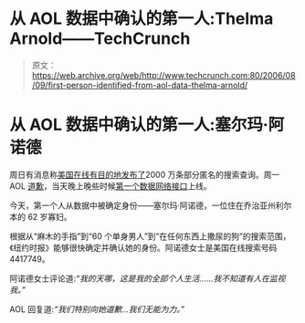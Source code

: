 # 从 AOL 数据中确认的第一人:Thelma Arnold——TechCrunch

> 原文：<https://web.archive.org/web/http://www.techcrunch.com:80/2006/08/09/first-person-identified-from-aol-data-thelma-arnold/>

# 从 AOL 数据中确认的第一人:塞尔玛·阿诺德

 [](https://web.archive.org/web/20220520045419/http://aol.com/) 周日有消息称[美国在线有目的地发布了](https://web.archive.org/web/20220520045419/http://www.beta.techcrunch.com/2006/08/06/aol-proudly-releases-massive-amounts-of-user-search-data/)2000 万条部分匿名的搜索查询。周一 AOL [道歉](https://web.archive.org/web/20220520045419/http://www.beta.techcrunch.com/2006/08/07/aol-this-was-a-screw-up/)，当天晚上晚些时候[第一个数据网络接口](https://web.archive.org/web/20220520045419/http://www.beta.techcrunch.com/2006/08/08/aol-data-first-web-interfaces-up/)上线。

今天，第一个人从数据中被确定身份——塞尔玛·阿诺德，一位住在乔治亚州利尔本的 62 岁寡妇。

根据从“麻木的手指”到“60 个单身男人”到“在任何东西上撒尿的狗”的搜索范围，《纽约时报》能够很快确定并确认她的身份。阿诺德女士是美国在线搜索号码 4417749。

阿诺德女士评论道:*“我的天哪，这是我的全部个人生活……我不知道有人在监视我。”*

AOL 回复道:*“我们特别向她道歉…我们无能为力。”*